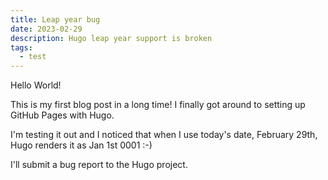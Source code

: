 ```yaml
---
title: Leap year bug
date: 2023-02-29
description: Hugo leap year support is broken
tags:
  - test
---
```


Hello World!

This is my first blog post in a long time! I finally got around to setting up GitHub Pages with Hugo.

I'm testing it out and I noticed that when I use today's date, February 29th, Hugo renders it as Jan 1st 0001 :-)

I'll submit a bug report to the Hugo project.